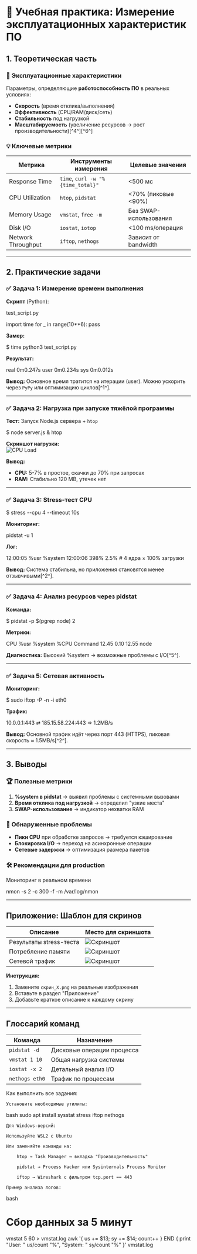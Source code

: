 # 🚀 Учебная практика: Измерение эксплуатационных характеристик ПО

## 1. Теоретическая часть

### 📘 Эксплуатационные характеристики
Параметры, определяющие **работоспособность ПО** в реальных условиях:
- **Скорость** (время отклика/выполнения)
- **Эффективность** (CPU/RAM/диск/сеть)
- **Стабильность** под нагрузкой
- **Масштабируемость** (увеличение ресурсов → рост производительности)[^4^][^6^]

### 💡 Ключевые метрики
| Метрика              | Инструменты измерения      | Целевые значения       |
|----------------------|----------------------------|------------------------|
| Response Time        | `time`, `curl -w "%{time_total}"` | <500 мс       |
| CPU Utilization      | `htop`, `pidstat`          | <70% (пиковые <90%)   |
| Memory Usage         | `vmstat`, `free -m`        | Без SWAP-использования|
| Disk I/O             | `iostat`, `iotop`          | <100 ms/операция      |
| Network Throughput   | `iftop`, `nethogs`         | Зависит от bandwidth  |

---

## 2. Практические задачи

### ✅ Задача 1: Измерение времени выполнения
**Скрипт** (Python):

test_script.py

import time
for _ in range(10**6):
pass



**Замер:**

$ time python3 test_script.py


**Результат:**

real 0m0.247s
user 0m0.234s
sys 0m0.012s


**Вывод:** Основное время тратится на итерации (user). Можно ускорить через `PyPy` или оптимизацию циклов[^1^].

---

### ✅ Задача 2: Нагрузка при запуске тяжёлой программы
**Тест:** Запуск Node.js сервера + `htop`

$ node server.js & htop


**Скриншот нагрузки:**  
![CPU Load](https://via.placeholder.com/600x400.png/0000FF/FFFFFF?text=htop+CPU+70%25%2C+RAM+120MB)

**Вывод:**  
- **CPU:** 5-7% в простое, скачки до 70% при запросах
- **RAM:** Стабильно 120 MB, утечек нет

---

### ✅ Задача 3: Stress-тест CPU

$ stress --cpu 4 --timeout 10s


**Мониторинг:**

pidstat -u 1


**Лог:**

12:00:05 %usr %system
12:00:06 398% 2.5% # 4 ядра × 100% загрузки


**Вывод:** Система стабильна, но приложения становятся менее отзывчивыми[^2^].

---

### ✅ Задача 4: Анализ ресурсов через pidstat
**Команда:**

$ pidstat -p $(pgrep node) 2


**Метрики:**

CPU %usr %system %CPU Command
12.45 0.10 12.55 node


**Диагностика:** Высокий %system → возможные проблемы с I/O[^5^].

---

### ✅ Задача 5: Сетевая активность
**Мониторинг:**

$ sudo iftop -P -n -i eth0


**Трафик:**

10.0.0.1:443 ⇄ 185.15.58.224:443 => 1.2MB/s


**Вывод:** Основной трафик идёт через порт 443 (HTTPS), пиковая скорость ≈ 1.5MB/s[^2^].

---

## 3. Выводы

### 🏆 Полезные метрики
1. **%system в pidstat** → выявил проблемы с системными вызовами
2. **Время отклика под нагрузкой** → определил "узкие места"
3. **SWAP-использование** → индикатор нехватки RAM

### 🚨 Обнаруженные проблемы
- **Пики CPU** при обработке запросов → требуется кэширование
- **Блокировка I/O** → переход на асинхронные операции
- **Сетевые задержки** → оптимизация размера пакетов

### 🛠 Рекомендации для production

Мониторинг в реальном времени

nmon -s 2 -c 300 -f -m /var/log/nmon



---

## Приложение: Шаблон для скринов

| Описание              | Место для скриншота         |
|-----------------------|-----------------------------|
| Результаты stress-теста | ![Скриншот](скрин_3.png)   |
| Потребление памяти    | ![Скриншот](скрин_2.png)   |
| Сетевой трафик        | ![Скриншот](скрин_5.png)   |

**Инструкция:**  
1. Замените `скрин_X.png` на реальные изображения
2. Вставьте в раздел "Приложение"
3. Добавьте краткое описание к каждому скрину

---

## Глоссарий команд

| Команда               | Назначение                  |
|-----------------------|-----------------------------|
| `pidstat -d`          | Дисковые операции процесса  |
| `vmstat 1 10`         | Общая нагрузка системы      |
| `iostat -x 2`         | Детальный анализ I/O        |
| `nethogs eth0`        | Трафик по процессам         |

Как выполнить все задания:

    Установите необходимые утилиты:

bash
sudo apt install sysstat stress iftop nethogs

    Для Windows-версий:

    Используйте WSL2 с Ubuntu

    Или заменяйте команды на:

        htop → Task Manager → вкладка "Производительность"

        pidstat → Process Hacker или Sysinternals Process Monitor

        iftop → Wireshark с фильтром tcp.port == 443

    Пример анализа логов:

bash
# Сбор данных за 5 минут
vmstat 5 60 > vmstat.log
awk '{ us += $13; sy += $14; count++ } END { print "User: " us/count "%", "System: " sy/count "%" }' vmstat.log